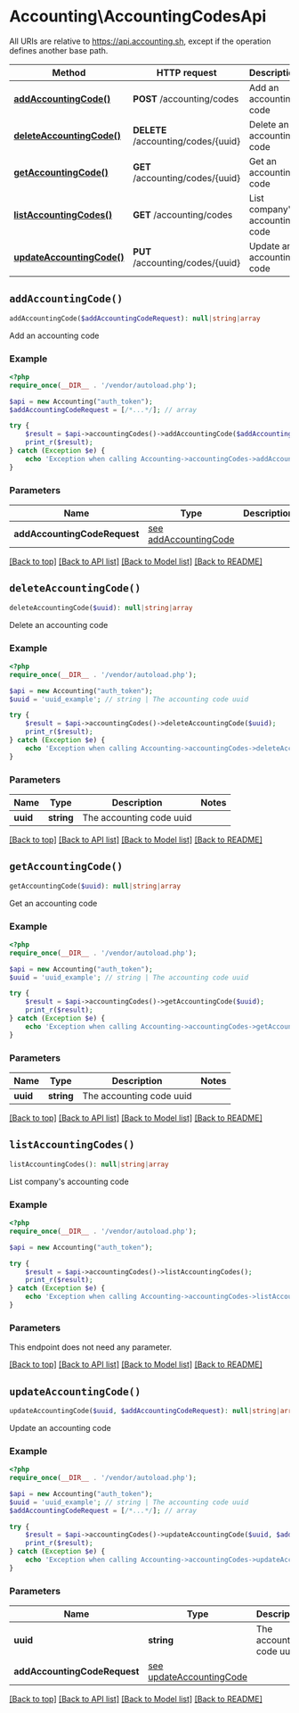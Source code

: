 # Accounting\AccountingCodesApi

All URIs are relative to https://api.accounting.sh, except if the operation defines another base path.

| Method | HTTP request | Description |
| ------------- | ------------- | ------------- |
| [**addAccountingCode()**](AccountingCodesApi.md#addAccountingCode) | **POST** /accounting/codes | Add an accounting code |
| [**deleteAccountingCode()**](AccountingCodesApi.md#deleteAccountingCode) | **DELETE** /accounting/codes/{uuid} | Delete an accounting code |
| [**getAccountingCode()**](AccountingCodesApi.md#getAccountingCode) | **GET** /accounting/codes/{uuid} | Get an accounting code |
| [**listAccountingCodes()**](AccountingCodesApi.md#listAccountingCodes) | **GET** /accounting/codes | List company&#39;s accounting code |
| [**updateAccountingCode()**](AccountingCodesApi.md#updateAccountingCode) | **PUT** /accounting/codes/{uuid} | Update an accounting code |


## `addAccountingCode()`

```php
addAccountingCode($addAccountingCodeRequest): null|string|array
```

Add an accounting code

### Example

```php
<?php
require_once(__DIR__ . '/vendor/autoload.php');

$api = new Accounting("auth_token");
$addAccountingCodeRequest = [/*...*/]; // array

try {
    $result = $api->accountingCodes()->addAccountingCode($addAccountingCodeRequest);
    print_r($result);
} catch (Exception $e) {
    echo 'Exception when calling Accounting->accountingCodes->addAccountingCode: ', $e->getMessage(), PHP_EOL;
}

```

### Parameters

| Name | Type | Description  | Notes |
| ------------- | ------------- | ------------- | ------------- |
| **addAccountingCodeRequest** | [see addAccountingCode](https://api.accounting.sh/swagger.html#operation/addAccountingCode)|  | |

[[Back to top]](#) [[Back to API list]](../../README.md#endpoints)
[[Back to Model list]](../../README.md#models)
[[Back to README]](../../README.md)

## `deleteAccountingCode()`

```php
deleteAccountingCode($uuid): null|string|array
```

Delete an accounting code

### Example

```php
<?php
require_once(__DIR__ . '/vendor/autoload.php');

$api = new Accounting("auth_token");
$uuid = 'uuid_example'; // string | The accounting code uuid

try {
    $result = $api->accountingCodes()->deleteAccountingCode($uuid);
    print_r($result);
} catch (Exception $e) {
    echo 'Exception when calling Accounting->accountingCodes->deleteAccountingCode: ', $e->getMessage(), PHP_EOL;
}

```

### Parameters

| Name | Type | Description  | Notes |
| ------------- | ------------- | ------------- | ------------- |
| **uuid** | **string**| The accounting code uuid | |

[[Back to top]](#) [[Back to API list]](../../README.md#endpoints)
[[Back to Model list]](../../README.md#models)
[[Back to README]](../../README.md)

## `getAccountingCode()`

```php
getAccountingCode($uuid): null|string|array
```

Get an accounting code

### Example

```php
<?php
require_once(__DIR__ . '/vendor/autoload.php');

$api = new Accounting("auth_token");
$uuid = 'uuid_example'; // string | The accounting code uuid

try {
    $result = $api->accountingCodes()->getAccountingCode($uuid);
    print_r($result);
} catch (Exception $e) {
    echo 'Exception when calling Accounting->accountingCodes->getAccountingCode: ', $e->getMessage(), PHP_EOL;
}

```

### Parameters

| Name | Type | Description  | Notes |
| ------------- | ------------- | ------------- | ------------- |
| **uuid** | **string**| The accounting code uuid | |

[[Back to top]](#) [[Back to API list]](../../README.md#endpoints)
[[Back to Model list]](../../README.md#models)
[[Back to README]](../../README.md)

## `listAccountingCodes()`

```php
listAccountingCodes(): null|string|array
```

List company's accounting code

### Example

```php
<?php
require_once(__DIR__ . '/vendor/autoload.php');

$api = new Accounting("auth_token");

try {
    $result = $api->accountingCodes()->listAccountingCodes();
    print_r($result);
} catch (Exception $e) {
    echo 'Exception when calling Accounting->accountingCodes->listAccountingCodes: ', $e->getMessage(), PHP_EOL;
}

```

### Parameters

This endpoint does not need any parameter.

[[Back to top]](#) [[Back to API list]](../../README.md#endpoints)
[[Back to Model list]](../../README.md#models)
[[Back to README]](../../README.md)

## `updateAccountingCode()`

```php
updateAccountingCode($uuid, $addAccountingCodeRequest): null|string|array
```

Update an accounting code

### Example

```php
<?php
require_once(__DIR__ . '/vendor/autoload.php');

$api = new Accounting("auth_token");
$uuid = 'uuid_example'; // string | The accounting code uuid
$addAccountingCodeRequest = [/*...*/]; // array

try {
    $result = $api->accountingCodes()->updateAccountingCode($uuid, $addAccountingCodeRequest);
    print_r($result);
} catch (Exception $e) {
    echo 'Exception when calling Accounting->accountingCodes->updateAccountingCode: ', $e->getMessage(), PHP_EOL;
}

```

### Parameters

| Name | Type | Description  | Notes |
| ------------- | ------------- | ------------- | ------------- |
| **uuid** | **string**| The accounting code uuid | |
| **addAccountingCodeRequest** | [see updateAccountingCode](https://api.accounting.sh/swagger.html#operation/updateAccountingCode)|  | |

[[Back to top]](#) [[Back to API list]](../../README.md#endpoints)
[[Back to Model list]](../../README.md#models)
[[Back to README]](../../README.md)

